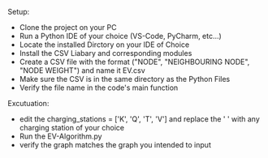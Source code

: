 Setup: 
- Clone the project on your PC
- Run a Python IDE of your choice (VS-Code, PyCharm, etc...)
- Locate the installed Dirctory on your IDE of Choice
- Install the CSV Liabary and corresponding modules 
- Create a CSV file with the format ("NODE", "NEIGHBOURING NODE", "NODE WEIGHT") and name it EV.csv
- Make sure the CSV is in the same directory as the Python Files
- Verify the file name in the code's main function

Excutuation: 
- edit the charging_stations = ['K', 'Q', 'T', 'V'] and replace the ' ' with any charging station of your choice
- Run the EV-Algorithm.py
- verify the graph matches the graph you intended to input
